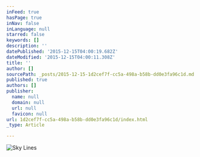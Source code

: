 ```yaml
---
inFeed: true
hasPage: true
inNav: false
inLanguage: null
starred: false
keywords: []
description: ''
datePublished: '2015-12-15T04:00:19.682Z'
dateModified: '2015-12-15T04:00:11.308Z'
title: ''
author: []
sourcePath: _posts/2015-12-15-1d2cef7f-cc5a-498a-b58b-dd0e3fa96c1d.md
published: true
authors: []
publisher:
  name: null
  domain: null
  url: null
  favicon: null
url: 1d2cef7f-cc5a-498a-b58b-dd0e3fa96c1d/index.html
_type: Article

---
```

![Sky Lines](https://s3-us-west-2.amazonaws.com/the-grid-img/p/682395fff472377df3c486b47a25c3b875e1ef47.jpg)